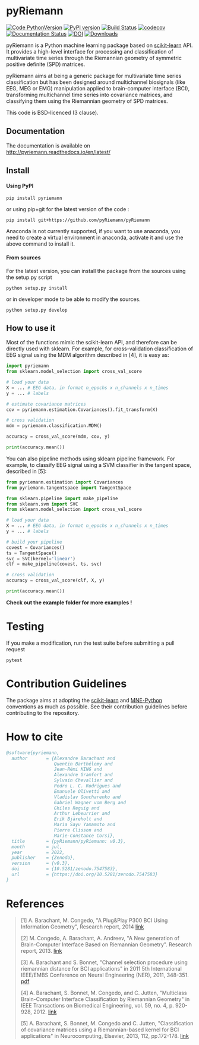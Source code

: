 # pyRiemann

[![Code PythonVersion](https://img.shields.io/badge/python-3.7%20%7C%203.8%20%7C%203.9-blue)](https://img.shields.io/badge/python-3.7%20%7C%203.8%20%7C%203.9-blue)
[![PyPI version](https://badge.fury.io/py/pyriemann.svg)](https://badge.fury.io/py/pyriemann)
[![Build Status](https://github.com/pyRiemann/pyRiemann/workflows/testing/badge.svg?branch=master&event=push)](https://github.com/pyRiemann/pyRiemann/actions)
[![codecov](https://codecov.io/gh/pyRiemann/pyRiemann/branch/master/graph/badge.svg)](https://codecov.io/gh/pyRiemann/pyRiemann)
[![Documentation Status](https://readthedocs.org/projects/pyriemann/badge/?version=latest)](http://pyriemann.readthedocs.io/en/latest/?badge=latest)
[![DOI](https://zenodo.org/badge/DOI/10.5281/zenodo.593816.svg)](https://doi.org/10.5281/zenodo.593816)
[![Downloads](https://pepy.tech/badge/pot)](https://pepy.tech/project/pyriemann)

pyRiemann is a Python machine learning package based on [scikit-learn](http://scikit-learn.org/stable/modules/classes.html) API.
It provides a high-level interface for processing and classification of multivariate time series
through the Riemannian geometry of symmetric positive definite (SPD) matrices.

pyRiemann aims at being a generic package for multivariate time series classification
but has been designed around multichannel biosignals (like EEG, MEG or EMG) manipulation applied to brain-computer interface (BCI),
transforming multichannel time series into covariance matrices, and classifying them using the Riemannian geometry of SPD matrices.

This code is BSD-licenced (3 clause).

## Documentation

The documentation is available on http://pyriemann.readthedocs.io/en/latest/

## Install

#### Using PyPI

```
pip install pyriemann
```
or using pip+git for the latest version of the code :

```
pip install git+https://github.com/pyRiemann/pyRiemann
```

Anaconda is not currently supported, if you want to use anaconda, you need to create a virtual environment in anaconda,
activate it and use the above command to install it.

#### From sources

For the latest version, you can install the package from the sources using the setup.py script

```
python setup.py install
```

or in developer mode to be able to modify the sources.

```
python setup.py develop
```

## How to use it

Most of the functions mimic the scikit-learn API, and therefore can be directly used with sklearn.
For example, for cross-validation classification of EEG signal using the MDM algorithm described in [4], it is easy as:

```python
import pyriemann
from sklearn.model_selection import cross_val_score

# load your data
X = ... # EEG data, in format n_epochs x n_channels x n_times
y = ... # labels

# estimate covariance matrices
cov = pyriemann.estimation.Covariances().fit_transform(X)

# cross validation
mdm = pyriemann.classification.MDM()

accuracy = cross_val_score(mdm, cov, y)

print(accuracy.mean())

```

You can also pipeline methods using sklearn pipeline framework.
For example, to classify EEG signal using a SVM classifier in the tangent space, described in [5]:

```python
from pyriemann.estimation import Covariances
from pyriemann.tangentspace import TangentSpace

from sklearn.pipeline import make_pipeline
from sklearn.svm import SVC
from sklearn.model_selection import cross_val_score

# load your data
X = ... # EEG data, in format n_epochs x n_channels x n_times
y = ... # labels

# build your pipeline
covest = Covariances()
ts = TangentSpace()
svc = SVC(kernel='linear')
clf = make_pipeline(covest, ts, svc)

# cross validation
accuracy = cross_val_score(clf, X, y)

print(accuracy.mean())

```

**Check out the example folder for more examples !**

# Testing

If you make a modification, run the test suite before submitting a pull request

```
pytest
```

# Contribution Guidelines

The package aims at adopting the [scikit-learn](http://scikit-learn.org/stable/developers/contributing.html#contributing-code)
and [MNE-Python](https://mne.tools/stable/install/contributing.html) conventions as much as possible.
See their contribution guidelines before contributing to the repository.


# How to cite

```bibtex
@software{pyriemann,
  author       = {Alexandre Barachant and
                  Quentin Barthélemy and
                  Jean-Rémi KING and
                  Alexandre Gramfort and
                  Sylvain Chevallier and
                  Pedro L. C. Rodrigues and
                  Emanuele Olivetti and
                  Vladislav Goncharenko and
                  Gabriel Wagner vom Berg and
                  Ghiles Reguig and
                  Arthur Lebeurrier and
                  Erik Bjäreholt and
                  Maria Sayu Yamamoto and
                  Pierre Clisson and
                  Marie-Constance Corsi},
  title        = {pyRiemann/pyRiemann: v0.3},
  month        = jul,
  year         = 2022,
  publisher    = {Zenodo},
  version      = {v0.3},
  doi          = {10.5281/zenodo.7547583},
  url          = {https://doi.org/10.5281/zenodo.7547583}
}
```

# References

> [1] A. Barachant, M. Congedo, "A Plug&Play P300 BCI Using Information Geometry", Research report, 2014 [link](http://arxiv.org/abs/1409.0107)
>
> [2] M. Congedo, A. Barachant, A. Andreev, "A New generation of Brain-Computer Interface Based on Riemannian Geometry". Research report, 2013. [link](https://hal.archives-ouvertes.fr/hal-00879050)
>
> [3] A. Barachant and S. Bonnet, "Channel selection procedure using riemannian distance for BCI applications" in 2011 5th International IEEE/EMBS Conference on Neural Engineering (NER), 2011, 348-351. [pdf](http://hal.archives-ouvertes.fr/docs/00/60/27/07/PDF/NER11_0016_FI.pdf)
>
> [4] A. Barachant, S. Bonnet, M. Congedo, and C. Jutten, "Multiclass Brain-Computer Interface Classification by Riemannian Geometry" in IEEE Transactions on
Biomedical Engineering, vol. 59, no. 4, p. 920-928, 2012. [link](https://hal.archives-ouvertes.fr/hal-00681328)
>
> [5] A. Barachant, S. Bonnet, M. Congedo and C. Jutten, "Classification of covariance matrices using a Riemannian-based kernel for BCI applications" in Neurocomputing, Elsevier, 2013, 112, pp.172-178. [link](https://hal.archives-ouvertes.fr/hal-00820475/)
